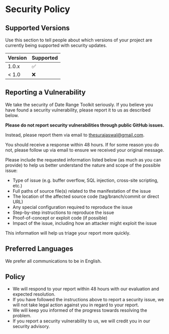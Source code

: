 # Security Policy

## Supported Versions

Use this section to tell people about which versions of your project are currently being supported with security updates.

| Version | Supported          |
| ------- | ------------------ |
| 1.0.x   | :white_check_mark: |
| < 1.0   | :x:                |

## Reporting a Vulnerability

We take the security of Date Range Toolkit seriously. If you believe you have found a security vulnerability, please report it to us as described below.

**Please do not report security vulnerabilities through public GitHub issues.**

Instead, please report them via email to [thesurajaswal@gmail.com](mailto:thesurajaswal@gmail.com).

You should receive a response within 48 hours. If for some reason you do not, please follow up via email to ensure we received your original message.

Please include the requested information listed below (as much as you can provide) to help us better understand the nature and scope of the possible issue:

- Type of issue (e.g. buffer overflow, SQL injection, cross-site scripting, etc.)
- Full paths of source file(s) related to the manifestation of the issue
- The location of the affected source code (tag/branch/commit or direct URL)
- Any special configuration required to reproduce the issue
- Step-by-step instructions to reproduce the issue
- Proof-of-concept or exploit code (if possible)
- Impact of the issue, including how an attacker might exploit the issue

This information will help us triage your report more quickly.

## Preferred Languages

We prefer all communications to be in English.

## Policy

- We will respond to your report within 48 hours with our evaluation and expected resolution.
- If you have followed the instructions above to report a security issue, we will not take legal action against you in regard to your report.
- We will keep you informed of the progress towards resolving the problem.
- If you report a security vulnerability to us, we will credit you in our security advisory.

